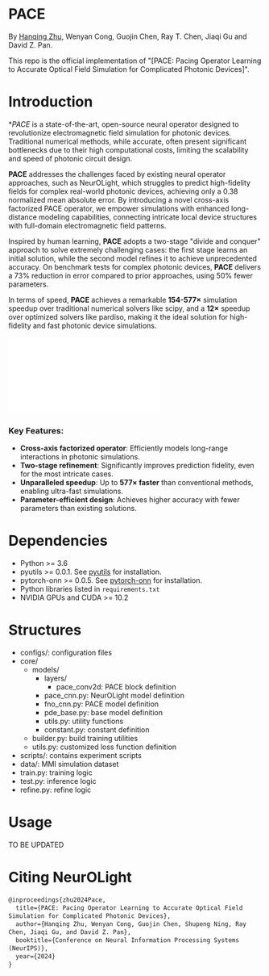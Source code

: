 # PACE

By [Hanqing Zhu](https://github.com/zhuhanqing), Wenyan Cong, Guojin Chen, Ray T. Chen, Jiaqi Gu and David Z. Pan.

This repo is the official implementation of "[PACE: Pacing Operator Learning to Accurate Optical Field Simulation for Complicated Photonic Devices]".


# Introduction

**PACE* is a state-of-the-art, open-source neural operator designed to revolutionize electromagnetic field simulation for photonic devices. Traditional numerical methods, while accurate, often present significant bottlenecks due to their high computational costs, limiting the scalability and speed of photonic circuit design.

**PACE** addresses the challenges faced by existing neural operator approaches, such as NeurOLight, which struggles to predict high-fidelity fields for complex real-world photonic devices, achieving only a 0.38 normalized mean absolute error. By introducing a novel cross-axis factorized PACE operator, we empower simulations with enhanced long-distance modeling capabilities, connecting intricate local device structures with full-domain electromagnetic field patterns.

Inspired by human learning, **PACE** adopts a two-stage "divide and conquer" approach to solve extremely challenging cases: the first stage learns an initial solution, while the second model refines it to achieve unprecedented accuracy. On benchmark tests for complex photonic devices, **PACE** delivers a 73% reduction in error compared to prior approaches, using 50% fewer parameters.

In terms of speed, **PACE** achieves a remarkable **154-577×** simulation speedup over traditional numerical solvers like scipy, and a **12×** speedup over optimized solvers like pardiso, making it the ideal solution for high-fidelity and fast photonic device simulations.

![PACE-Light Flow](figs/pace_model_2.pdf)

### Key Features:
- **Cross-axis factorized operator**: Efficiently models long-range interactions in photonic simulations.
- **Two-stage refinement**: Significantly improves prediction fidelity, even for the most intricate cases.
- **Unparalleled speedup**: Up to **577× faster** than conventional methods, enabling ultra-fast simulations.
- **Parameter-efficient design**: Achieves higher accuracy with fewer parameters than existing solutions.


# Dependencies
* Python >= 3.6
* pyutils >= 0.0.1. See [pyutils](https://github.com/JeremieMelo/pyutility) for installation.
* pytorch-onn >= 0.0.5. See [pytorch-onn](https://github.com/JeremieMelo/pytorch-onn) for installation.
* Python libraries listed in `requirements.txt`
* NVIDIA GPUs and CUDA >= 10.2

# Structures
* configs/: configuration files
* core/
    * models/
        * layers/
            * pace_conv2d: PACE block definition
        * pace_cnn.py: NeurOLight model definition
        * fno_cnn.py: PACE model definition
        * pde_base.py: base model definition
        * utils.py: utility functions
        * constant.py: constant definition
    * builder.py: build training utilities
    * utils.py: customized loss function definition
* scripts/: contains experiment scripts
* data/: MMI simulation dataset
* train.py: training logic
* test.py: inference logic
* refine.py: refine logic

# Usage

TO BE UPDATED

# Citing NeurOLight
```
@inproceedings{zhu2024Pace,
  title={PACE: Pacing Operator Learning to Accurate Optical Field Simulation for Complicated Photonic Devices},
  author={Hanqing Zhu, Wenyan Cong, Guojin Chen, Shupeng Ning, Ray Chen, Jiaqi Gu, and David Z. Pan},
  booktitle={Conference on Neural Information Processing Systems (NeurIPS)},
  year={2024}
}
```

